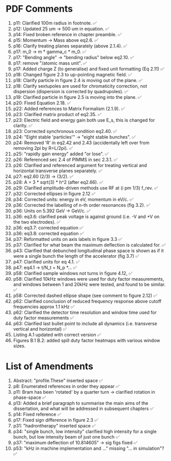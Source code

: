 # PDF Comments
1. p11: Clarified 100m radius in footnote. ✅
2. p12: Updated 25 um -> 500 um in equation. ✅
3. p14: Fixed broken reference in chapter preamble. ✅
4. p15: Momentum -> Mass above eq2.6. ✅
5. p16: Clarify treating planes separately (above 2.1.4). ✅
6. p17: m_0 -> m * gamma_c * m_0. ✅
7. p17: "Bending angle" -> "bending radius" below eq2.10. ✅
8. p17: remove "/atomic mass unit". ✅
9. p17: Added charge Z (to generalise) and fixed unit formatting (Eq 2.11) ✅
10. p18: Changed figure 2.3 to up-pointing magnetic field. ✅
11. p18: Clarify particle in figure 2.4 is moving out of the plane. ✅
12. p18: Clarify sextupoles are used for chromaticity correction, not dispersion (dispersion is corrected by quadrupoles). ✅
13. p19: Clarified particle in figure 2.5 is moving into the plane. ✅
14. p20: Fixed Equation 2.18. ✅
15. p22: Added references to Matrix Formalism (2.1.9). ✅
16. p23: Clarified matrix product of eq2.35. ✅
17. p23: Electric field and energy gain both use E_s, this is changed for clarity. ✅
18. p23: Corrected synchronous condition eq2.40. ✅
19. p24: "Eight stable 'particles'" -> "eight stable bunches". ✅
20. p24: Removed 'R' in eq2.42 and 2.43 (accidentally left over from removing 2pi by R=L/2pi). ✅
21. p25: "rapidly gain energy" added "or lose". ✅
22. p26: Referenced sec 2.4 of PIMMS in sec 2.3.1. ✅
23. p26: Clarified and referenced argument for treating vertical and horizontal transverse planes separately. ✅
24. p27: eq2.60 (2/3) -> (3/2). ✅
25. p28: A = 3 * sqrt(3) * h^2 (after eq2.66). ✅
26. p29: Clarified amplitude-driven methods use RF at (i pm 1/3) f_rev. ✅
27. p32: Corrected ellipses in figure 2.12 ✅
28. p34: Corrected units: energy in eV, momentum in eV/c. ✅
29. p36: Corrected the labelling of n-th order resonances (fig 3.2). ✅
30. p36: Units on 5.392 GeV -> GeV/c. ✅
31. p36: eq3.6: clarified peak voltage is against ground (i.e. -V and +V on the two electrodes). ✅
32. p36: eq3.7: corrected equation ✅
33. p36: eq3.8: corrected equation ✅
34. p37: Reformatted units on axis labels in figure 3.3  ✅
35. p37: Clarified for what beam the maximum deflection is calculated for. ✅
36. p43: Clarified that debunched longitudinal phase space is shown as if it were a single bunch the length of the accelerator (fig 3.7) ✅
37. p47: Clarified units for eq 4.1. ✅
38. p47: eq4.1 -> t/N_t = N_p *... ✅
39. p58: Clarified sample windows not turns in figure 4.12, ✅
40. p58: Clarified 10kHz windows were used for duty factor measurements, and windows between 1 and 20kHz were tested, and found to be similar. ✅
41. p58: Corrected dashed ellipse shape (see comment to figure 2.12) ✅
42. p62: Clarified conclusion of reduced frequency response above cutoff frequencies approx 1.1 kHz ✅
43. p62: Clarified the detector time resolution and window time used for duty factor measurements ✅
44. p63: Clarified last bullet point to include all dynamics (i.e. transverse vertical and horizontal) ✅
45. Listing A.1 updated with correct version ✅
46. Figures B.1 B.2: added spill duty factor heatmaps with various window sizes.

# List of Amendments
1. Abstract: "profile.These" inserted space ✅
2. p8: Enumerated references in order they appear ✅
3. p11: Bram has been 'rotated' by a quarter turn -> clarified rotation in phase-space ✅
4. p13: Added a brief paragraph to summarise the main aims of the dissertation, and what will be addressed in subsequent chapters ✅
5. p14: Fixed reference ✅
6. p17: Fixed sign difference in figure 2.3 ✅
7. p31: "hadrontherapy" inserted space ✅
8. p34: "single bunch, low intensity" clarified high intensity for a single bunch, but low intensity beam of just one bunch ✅
9. p37: "maximum deflection of 10.814605" -> sig figs fixed ✅
10. p53: "kHz in machine implementation and ..." missing "... in simulation"? ✅